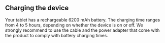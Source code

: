 ## Charging the device

Your tablet has a rechargeable 6200 mAh battery. The charging time ranges from 4 to 5 hours, depending on whether the device is on or off. We strongly recommend to use the cable and the power adapter that come with the product to comply with battery charging times.
